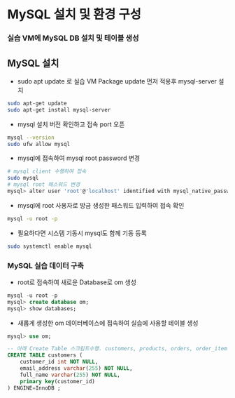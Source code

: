 # MySQL 설치 및 환경 구성

### 실습 VM에 MySQL DB 설치 및 테이블 생성

## MySQL 설치

- sudo apt update 로 실습 VM Package update 먼저 적용후 mysql-server 설치

```bash
sudo apt-get update
sudo apt-get install mysql-server
```

- mysql 설치 버전 확인하고 접속 port 오픈

```bash
mysql --version
sudo ufw allow mysql
```

- mysql에 접속하여 mysql root password 변경

```bash
# mysql client 수행하여 접속
sudo mysql
# mysql root 패스워드 변경
mysql> alter user 'root'@'localhost' identified with mysql_native_password by 'mysql';
```

- mysql에 root 사용자로 방금 생성한 패스워드 입력하여 접속 확인

```bash
mysql -u root -p
```

- 필요하다면 시스템 기동시 mysql도 함께 기동 등록

```bash
sudo systemctl enable mysql
```

### MySQL 실습 데이터 구축

- root로 접속하여 새로운 Database로 om 생성

```sql
mysql -u root -p
mysql> create database om;
mysql> show databases;
```

- 새롭게 생성한 om 데이터베이스에 접속하여 실습에 사용할 테이블 생성

```sql
mysql> use om;

-- 아래 Create Table 스크립트수행. customers, products, orders, order_items 테이블 생성
CREATE TABLE customers (
	customer_id int NOT NULL,
	email_address varchar(255) NOT NULL,
	full_name varchar(255) NOT NULL,
	primary key(customer_id)
) ENGINE=InnoDB ;

```